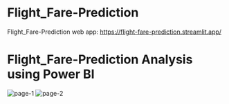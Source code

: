 # Flight_Fare-Prediction

Flight_Fare-Prediction web app: https://flight-fare-prediction.streamlit.app/


# Flight_Fare-Prediction Analysis using Power BI
![page-1](https://github.com/Bharathkumar-ms/Flight_Fare-Prediction/assets/96257624/387e07f1-f7b9-444b-9f87-f31c9a3a8de4)
![page-2](https://github.com/Bharathkumar-ms/Flight_Fare-Prediction/assets/96257624/2f01f9ff-8828-4327-bfa2-e7954f042c66)
